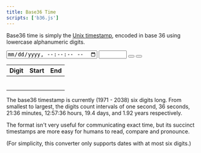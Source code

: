 ```yaml
---
title: Base36 Time
scripts: ['b36.js']
---
```

Base36 time is simply the [Unix timestamp](https://en.wikipedia.org/wiki/Unix_timestamp),
encoded in base 36 using lowercase alphanumeric digits.

<input type="datetime-local" id="decimal" step="1" />
<input type="text" id="b36" size="6" />
<button type="button" id="play"><i class="fas fa-play"></i></button>
<button type="button" id="pause"><i class="fas fa-pause"></i></button>

| Digit | Start | End |
|:-----:|:-----:|:---:|
|       |       |     |
|       |       |     |
|       |       |     |
|       |       |     |
|       |       |     |
|       |       |     |

The base36 timestamp is currently (1971 - 2038) six digits long.
From smallest to largest, the digits count intervals of one second, 36 seconds,
21:36 minutes, 12:57:36 hours, 19.4 days, and 1.92 years respectively.

The format isn't very useful for communicating exact time, but its succinct
timestamps are more easy for humans to read, compare and pronounce.

(For simplicity, this converter only supports dates with at most six digits.)

<style>
  article table {
    font-size: 0.8em;
  }
  article table tr:last-child td:nth-child(2) {
    font-style: italic;
  }
</style>
